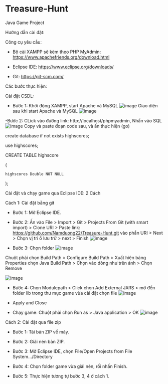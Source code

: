 # Treasure-Hunt
Java Game Project

Hướng dẫn cài đặt:

Công cụ yêu cầu:

- Bộ cài XAMPP sẽ kèm theo PHP MyAdmin: https://www.apachefriends.org/download.html

- Eclipse IDE: https://www.eclipse.org/downloads/

- Git: https://git-scm.com/

Các bước thực hiện:

Cài đặt CSDL:

- Bước 1: Khởi động XAMPP, start Apache và MySQL
![image](https://user-images.githubusercontent.com/116698926/235676693-8b467f36-a2ca-4810-aef9-9aabccfa1119.png)
  Giao diện sau khi start Apache và MySQL
![image](https://user-images.githubusercontent.com/116698926/235677101-a98a4015-091a-4612-a080-2c8c859ba724.png)

-Bước 2: CLick vào đường link: http://localhost/phpmyadmin, Nhấn vào SQL
![image](https://user-images.githubusercontent.com/116698926/235678292-d271e1c7-7e32-42a0-be5f-8f288982643a.png)
Copy và paste đoạn code sau, và ấn thực hiện (go)

create database if not exists highscores;

use highscores;

CREATE TABLE highscore

(	  

	highscores Double NOT NULL
  
);

Cài đặt và chạy game qua Eclipse IDE: 2 Cách

Cách 1: Cài đặt bằng git

- Bước 1: Mở Eclipse IDE.

- Bước 2: Ấn vào File > Import > Git > Projects From Git (with smart import) > Clone URI > Paste link: https://github.com/Namduong22/Treasure-Hunt.git vào phần URI > Next > Chọn vị trí ổ lưu trữ > next > Finish ![image](https://user-images.githubusercontent.com/116698926/235680759-e20cfb4d-63b1-4a0f-b431-8a059baa0baf.png) 

- Bước 3: Chọn folder ![image](https://user-images.githubusercontent.com/116698926/235681745-6837e8ed-7c9a-45f8-bd27-33b8db0ed6ca.png)

Chuột phải chọn Build Path > Configure Build Path > Xuất hiện bảng Properties chọn Java Build Path > Chọn vào dòng như trên ảnh > Chọn Remove 
          
![image](https://user-images.githubusercontent.com/116698926/235682969-0c3655db-df4e-45a5-b4f8-7024bf01303a.png)

- Bước 4: Chọn Modulepath > Click chọn Add External JARS > mở đến folder lib trong thư mục game vừa cài đặt chọn file ![image](https://user-images.githubusercontent.com/116698926/235684597-dd4cb3ad-aa37-4387-82d7-cab5808cbf2f.png) 

- Apply and Close

- Chạy game: Chuột phải chọn Run as > Java application > OK
![image](https://user-images.githubusercontent.com/116698926/235686161-f3e2de91-ad28-4352-87cc-0fc7e7f60333.png)

Cách 2: Cài đặt qua file zip

- Bước 1: Tải bản ZIP về máy.

- Bước 2: Giải nén bản ZIP.

- Bước 3: Mở Eclipse IDE, chọn File/Open Projects from File System.../Directory

- Bước 4: Chọn folder game vừa giải nén, rối nhấn Finish.

- Bước 5: Thực hiện tương tự bước 3, 4 ở cách 1.
